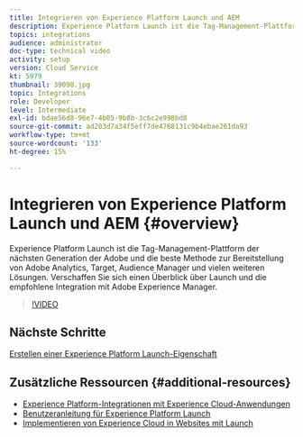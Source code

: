 ```yaml
---
title: Integrieren von Experience Platform Launch und AEM
description: Experience Platform Launch ist die Tag-Management-Plattform der nächsten Generation der Adobe und die beste Methode zur Bereitstellung von Adobe Analytics, Target, Audience Manager und vielen weiteren Lösungen. Verschaffen Sie sich einen Überblick über Launch und die empfohlene Integration mit Adobe Experience Manager.
topics: integrations
audience: administrator
doc-type: technical video
activity: setup
version: Cloud Service
kt: 5979
thumbnail: 39090.jpg
topic: Integrations
role: Developer
level: Intermediate
exl-id: bdae56d8-96e7-4b05-9b8b-3c6c2e998bd8
source-git-commit: ad203d7a34f5eff7de4768131c9b4ebae261da93
workflow-type: tm+mt
source-wordcount: '133'
ht-degree: 15%

---
```


# Integrieren von Experience Platform Launch und AEM {#overview}

Experience Platform Launch ist die Tag-Management-Plattform der nächsten Generation der Adobe und die beste Methode zur Bereitstellung von Adobe Analytics, Target, Audience Manager und vielen weiteren Lösungen. Verschaffen Sie sich einen Überblick über Launch und die empfohlene Integration mit Adobe Experience Manager.

>[!VIDEO](https://video.tv.adobe.com/v/39090?quality=12&learn=on)

## Nächste Schritte

[Erstellen einer Experience Platform Launch-Eigenschaft](create-launch-property.md)

## Zusätzliche Ressourcen {#additional-resources}

* [Experience Platform-Integrationen mit Experience Cloud-Anwendungen](https://experienceleague.adobe.com/docs/platform-learn/tutorials/intro-to-platform/integrations-with-experience-cloud-applications.html)
* [Benutzeranleitung für Experience Platform Launch](https://experienceleague.adobe.com/docs/experience-platform/tags/home.html)
* [Implementieren von Experience Cloud in Websites mit Launch](https://experienceleague.adobe.com/docs/launch-learn/implementing-in-websites-with-launch/index.html)

